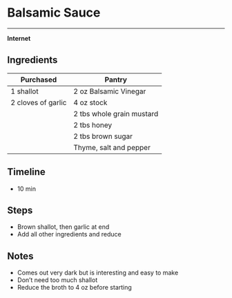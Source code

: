 # Balsamic Sauce
---
**Internet**

## Ingredients
| Purchased          | Pantry                    |
| ------------------ | ------------------------- |
| 1 shallot          | 2 oz Balsamic Vinegar     |
| 2 cloves of garlic | 4 oz stock                |
|                    | 2 tbs whole grain mustard |
|                    | 2 tbs honey               |
|                    | 2 tbs brown sugar         |
|                    | Thyme, salt and pepper    |

## Timeline
- 10 min


## Steps
- Brown shallot, then garlic at end
- Add all other ingredients and reduce


## Notes
- Comes out very dark but is interesting and easy to make
- Don’t need too much shallot
- Reduce the broth to 4 oz before starting
